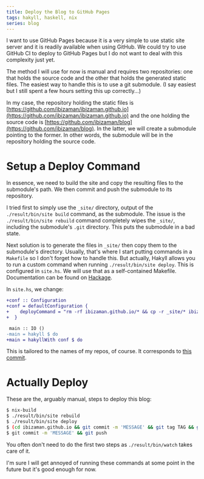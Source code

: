 ```yaml
---
title: Deploy the Blog to GitHub Pages
tags: hakyll, haskell, nix
series: blog
---
```


I want to use GitHub Pages because it is a very simple to use static
site server and it is readily available when using GitHub. We could
try to use GitHub CI to deploy to GitHub Pages but I do not want to
deal with this complexity just yet.

The method I will use for now is manual and requires two repositories:
one that holds the source code and the other that holds the generated
static files. The easiest way to handle this is to use a git
submodule. (I say easiest but I still spent a few hours setting this
up correctly...)

In my case, the repository holding the static files is
[https://github.com/ibizaman/ibizaman.github.io](https://github.com/ibizaman/ibizaman.github.io)
and the one holding the source code is
[https://github.com/ibizaman/blog](https://github.com/ibizaman/blog).
In the latter, we will create a submodule pointing to the former. In
other words, the submodule will be in the repository holding the
source code.

# Setup a Deploy Command

In essence, we need to build the site and copy the resulting files to
the submodule's path. We then commit and push the submodule to its
repository.

I tried first to simply use the `_site/` directory, output of the
`./result/bin/site build` command, as the submodule. The issue is the
`./result/bin/site rebuild` command completely wipes the `_site/`,
including the submodule's `.git` directory. This puts the submodule in
a bad state.

Next solution is to generate the files in `_site/` then copy them to
the submodule's directory. Usually, that's where I start putting
commands in a `Makefile` so I don't forget how to handle this. But
actually, Hakyll allows you to run a custom command when running
`./result/bin/site deploy`. This is configured in `site.hs`. We will
use that as a self-contained Makefile. Documentation can be found on
[Hackage](https://jaspervdj.be/hakyll/reference/Hakyll-Core-Configuration.html#t:Configuration).

In `site.hs`, we change:

``` diff
+conf :: Configuration
+conf = defaultConfiguration {
+    deployCommand = "rm -rf ibizaman.github.io/* && cp -r _site/* ibizaman.github.io"
+  }

 main :: IO ()
-main = hakyll $ do
+main = hakyllWith conf $ do
```

This is tailored to the names of my repos, of course. It corresponds
to [this
commit](https://github.com/ibizaman/blog/commit/64d0b697c7863c2b6a9aae5552abb937e66cc6c2).

# Actually Deploy

These are the, arguably manual, steps to deploy this blog:

``` bash
$ nix-build
$ ./result/bin/site rebuild
$ ./result/bin/site deploy
$ (cd ibizaman.github.io && git commit -m 'MESSAGE' && git tag TAG && git push)
$ git commit -m 'MESSAGE' && git push
```

You often don't need to do the first two steps as `./result/bin/watch`
takes care of it.

I'm sure I will get annoyed of running these commands at some point in
the future but it's good enough for now.
